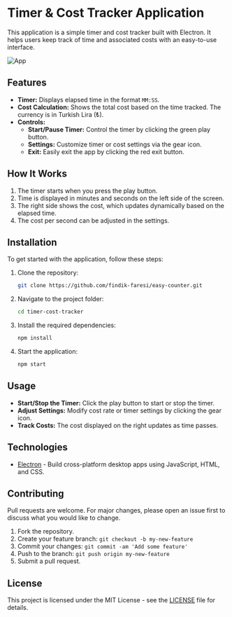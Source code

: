 # Timer & Cost Tracker Application

This application is a simple timer and cost tracker built with Electron. It helps users keep track of time and associated costs with an easy-to-use interface.

![App](https://github.com/user-attachments/assets/46824718-4344-4131-8978-bf0d01b38df5)

## Features

- **Timer:** Displays elapsed time in the format `MM:SS`.
- **Cost Calculation:** Shows the total cost based on the time tracked. The currency is in Turkish Lira (₺).
- **Controls:**
  - **Start/Pause Timer:** Control the timer by clicking the green play button.
  - **Settings:** Customize timer or cost settings via the gear icon.
  - **Exit:** Easily exit the app by clicking the red exit button.

## How It Works

1. The timer starts when you press the play button.
2. Time is displayed in minutes and seconds on the left side of the screen.
3. The right side shows the cost, which updates dynamically based on the elapsed time.
4. The cost per second can be adjusted in the settings.

## Installation

To get started with the application, follow these steps:

1. Clone the repository:

    ```bash
    git clone https://github.com/findik-faresi/easy-counter.git
    ```

2. Navigate to the project folder:

    ```bash
    cd timer-cost-tracker
    ```

3. Install the required dependencies:

    ```bash
    npm install
    ```

4. Start the application:

    ```bash
    npm start
    ```

## Usage

- **Start/Stop the Timer:** Click the play button to start or stop the timer.
- **Adjust Settings:** Modify cost rate or timer settings by clicking the gear icon.
- **Track Costs:** The cost displayed on the right updates as time passes.

## Technologies

- [Electron](https://www.electronjs.org/) - Build cross-platform desktop apps using JavaScript, HTML, and CSS.

## Contributing

Pull requests are welcome. For major changes, please open an issue first to discuss what you would like to change.

1. Fork the repository.
2. Create your feature branch: `git checkout -b my-new-feature`
3. Commit your changes: `git commit -am 'Add some feature'`
4. Push to the branch: `git push origin my-new-feature`
5. Submit a pull request.

## License

This project is licensed under the MIT License - see the [LICENSE](LICENSE) file for details.
